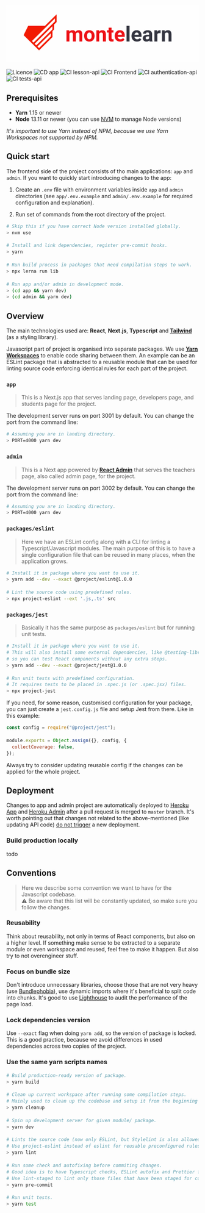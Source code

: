 ![montelearn-logo](./logo.png)

![Licence](https://img.shields.io/github/license/monterail/montelearn)
![CD app](https://github.com/monterail/montelearn/workflows/CD%20app/badge.svg)
![CI lesson-api](https://github.com/monterail/montelearn/workflows/CI%20lesson-api/badge.svg)
![CI Frontend](https://github.com/monterail/montelearn/workflows/CI%20Frontend/badge.svg)
![CI authentication-api](https://github.com/monterail/montelearn/workflows/CI%20authentication-api/badge.svg)
![CI tests-api](https://github.com/monterail/montelearn/workflows/CI%20tests-api/badge.svg)


## Prerequisites

- **Yarn** 1.15 or newer
- **Node** 13.11 or newer (you can use [NVM](https://github.com/nvm-sh/nvm) to manage Node versions)

_It's important to use Yarn instead of NPM, because we use Yarn Workspaces not supported by NPM._

## Quick start

The frontend side of the project consists of tho main applications: `app` and `admin`.
If you want to quickly start introducing changes to the app:

1. Create an `.env` file with environment variables inside `app` and `admin` directories (see `app/.env.example` and `admin/.env.example` for required configuration and explanation).

2. Run set of commands from the root directory of the project.

```bash
# Skip this if you have correct Node version installed globally.
> nvm use

# Install and link dependencies, register pre-commit hooks.
> yarn

# Run build process in packages that need compilation steps to work.
> npx lerna run lib

# Run app and/or admin in development mode.
> (cd app && yarn dev)
> (cd admin && yarn dev)
```

## Overview

The main technologies used are: **React**, **Next.js**, **Typescript** and [**Tailwind**](https://tailwindcss.com/docs/installation) (as a styling library).

Javascript part of project is organised into separate packages. We use [**Yarn Workspaces**](https://classic.yarnpkg.com/en/docs/workspaces/) to enable code sharing between them. An example can be an ESLint package that is abstracted to a reusable module that can be used for linting source code enforcing identical rules for each part of the project.

### `app`

> This is a Next.js app that serves landing page, developers page, and students page for the project.

The development server runs on port 3001 by default. You can change the port from the command line:

``` bash
# Assuming you are in landing directory.
> PORT=4000 yarn dev
```

### `admin`

> This is a Next app powered by [**React Admin**](https://marmelab.com/react-admin/Readme.html) that serves the teachers page, also called admin page, for the project.

The development server runs on port 3002 by default. You can change the port from the command line:

``` bash
# Assuming you are in landing directory.
> PORT=4000 yarn dev
```

### `packages/eslint`

> Here we have an ESLint config along with a CLI for linting a Typescript/Javascript modules. The main purpose of this is to have a single configuration file that can be reused in many places, when the application grows.

```bash
# Install it in package where you want to use it.
> yarn add --dev --exact @project/eslint@1.0.0

# Lint the source code using predefined rules.
> npx project-eslint --ext '.js,.ts' src
```

### `packages/jest`

> Basically it has the same purpose as `packages/eslint` but for running unit tests.

```bash
# Install it in package where you want to use it.
# This will also install some external dependencies, like @testing-library/react,
# so you can test React components without any extra steps.
> yarn add --dev --exact @project/jest@1.0.0

# Run unit tests with predefined configuration.
# It requires tests to be placed in .spec.js (or .spec.jsx) files.
> npx project-jest
```

If you need, for some reason, customised configuration for your package, you can just create a `jest.config.js` file and setup Jest from there. Like in this example:

```js
const config = require("@project/jest");

module.exports = Object.assign({}, config, {
  collectCoverage: false,
});
```

Always try to consider updating reusable config if the changes can be applied for the whole project.

## Deployment

Changes to app and admin project are automatically deployed to [Heroku App](https://montelearn-app.herokuapp.com) and [Heroku Admin](https://montelearn-admin.herokuapp.com) after a pull request is merged to `master` branch. It's worth pointing out that changes not related to the above-mentioned (like updating API code) <u>do not trigger</u> a new deployment.

### Build production locally

todo

## Conventions

> Here we describe some convention we want to have for the Javascript codebase.\
> ⚠️ Be aware that this list will be constantly updated, so make sure you follow the changes.

### Reusability

Think about reusability, not only in terms of React components, but also on a higher level. If something make sense to be extracted to a separate module or even workspace and reused, feel free to make it happen. But also try to not overengineer stuff.

### Focus on bundle size

Don't introduce unnecessary libraries, choose those that are not very heavy (use [Bundlephobia](https://bundlephobia.com)), use dynamic imports where it's beneficial to split code into chunks. It's good to use [Lighthouse](https://chrome.google.com/webstore/detail/lighthouse/blipmdconlkpinefehnmjammfjpmpbjk?hl=pl) to audit the performance of the page load.

### Lock dependencies version

Use `--exact` flag when doing `yarn add`, so the version of package is locked. This is a good practice, because we avoid differences in used dependencies across two copies of the project.

### Use the same yarn scripts names

```bash
# Build production-ready version of package.
> yarn build

# Clean up current workspace after running some compilation steps.
# Mainly used to clean up the codebase and setup it from the beginning if something breaks.
> yarn cleanup

# Spin up development server for given module/ package.
> yarn dev

# Lints the source code (now only ESLint, but Stylelint is also allowed here).
# Use project-eslint instead of eslint for reusable preconfigured rules.
> yarn lint

# Run some check and autofixing before commiting changes.
# Good idea is to have Typescript checks, ESLint autofix and Prettier formatting.
# Use lint-staged to lint only those files that have been staged for commit.
> yarn pre-commit

# Run unit tests.
> yarn test
```
